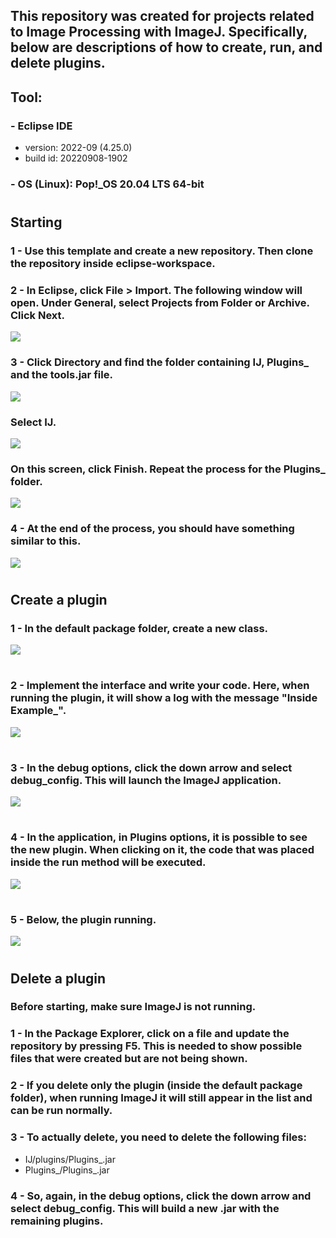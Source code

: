 ## This repository was created for projects related to Image Processing with ImageJ. Specifically, below are descriptions of how to create, run, and delete plugins.

## <b>Tool:</b>
### - Eclipse IDE
- version: 2022-09 (4.25.0)
- build id: 20220908-1902
### - OS (Linux): Pop!_OS 20.04 LTS 64-bit


#

## <b>Starting</b>

### 1 - Use this template and create a new repository. Then clone the repository inside eclipse-workspace.

### 2 - In Eclipse, click File > Import. The following window will open. Under General, select Projects from Folder or Archive. Click Next.
<img src="https://cdn.discordapp.com/attachments/794976752836673536/1078791845963903006/image.png" />

### 3 - Click Directory and find the folder containing IJ, Plugins_ and the tools.jar file.
<img src="https://cdn.discordapp.com/attachments/794976752836673536/1078792972709142548/image.png"/>

### Select IJ.
<img src="https://cdn.discordapp.com/attachments/794976752836673536/1078800062542516295/image.png"/>

### On this screen, click Finish. Repeat the process for the Plugins_ folder.
<img src="https://cdn.discordapp.com/attachments/794976752836673536/1078800463048220732/image.png" />

### 4 - At the end of the process, you should have something similar to this.
<img src="https://cdn.discordapp.com/attachments/794976752836673536/1078802388888064030/image.png" />

#

## <b>Create a plugin</b>

### <b>1 - In the default package folder, create a new class.</b>
<img src="https://cdn.discordapp.com/attachments/794976752836673536/1078771639971500113/image.png" />

#

### <b>2 - Implement the interface and write your code. Here, when running the plugin, it will show a log with the message "Inside Example_".</b>
<img src="https://cdn.discordapp.com/attachments/794976752836673536/1078774076119719966/image.png" />

#

### <b>3 - In the debug options, click the down arrow and select debug_config. This will launch the ImageJ application.</b>
<img src="https://cdn.discordapp.com/attachments/794976752836673536/1078779172161339463/image.png" />

#

### <b>4 - In the application, in Plugins options, it is possible to see the new plugin. When clicking on it, the code that was placed inside the run method will be executed.</b>
<img src="https://cdn.discordapp.com/attachments/794976752836673536/1078777689856557136/image.png" />

#

### <b>5 - Below, the plugin running.</b>
<img src="https://cdn.discordapp.com/attachments/794976752836673536/1078778883375108156/image.png" />

#

## <b>Delete a plugin</b>

### <b>Before starting, make sure ImageJ is not running.</b>

### 1 - In the Package Explorer, click on a file and update the repository by pressing F5. This is needed to show possible files that were created but are not being shown.

### 2 - If you delete only the plugin (inside the default package folder), when running ImageJ it will still appear in the list and can be run normally.

### 3 - To actually delete, you need to delete the following files:
- IJ/plugins/Plugins_.jar
- Plugins_/Plugins_.jar

### 4 - So, again, in the debug options, click the down arrow and select debug_config. This will build a new .jar with the remaining plugins.
